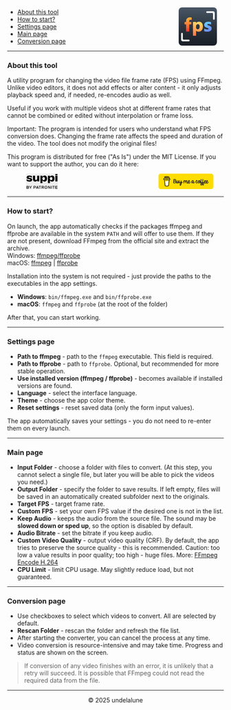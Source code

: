 <img src="logo.png" style="border-radius: 8px; float: right; margin-right:16px; margin-top:12px; height: 89px;" alt="Free FPS Logo" />

- [About this tool](#about-this-tool) 
- [How to start?](#how-to-start)
- [Settings page](#settings-page)
- [Main page](#main-page)
- [Conversion page](#processing-page)

---

<a id="about-this-tool"></a>
### About this tool

A utility program for changing the video file frame rate (FPS) using FFmpeg. Unlike video editors, it does not add effects or alter content - it only adjusts playback speed and, if needed, re-encodes audio as well.

Useful if you work with multiple videos shot at different frame rates that cannot be combined or edited without interpolation or frame loss.

Important:
The program is intended for users who understand what FPS conversion does. Changing the frame rate affects the speed and duration of the video. The tool does not modify the original files!

This program is distributed for free ("As Is") under the MIT License.
If you want to support the author, you can do it here:

<a href="https://buymeacoffee.com/undelalune" target="_blank" rel="noopener" title="Go to buymeacoffee.com">
<img src="bmc-logo.svg" style="float: right; margin-right:24px; height: 36px;" alt="bmc Logo" />
</a>

<a href="https://suppi.pl/undelalune" target="_blank" rel="noopener" title="Go to suppi.pl">
<img src="suppi-logo.svg" style="margin-left:44px; height: 36px;" alt="suppi Logo" />
</a>

<br>

---

<a id="how-to-start"></a>
### How to start?

On launch, the app automatically checks if the packages ffmpeg and ffprobe are available in the system `PATH` and will offer to use them.
If they are not present, download FFmpeg from the official site and extract the archive.<br>
Windows: <a href="https://www.gyan.dev/ffmpeg/builds/ffmpeg-release-essentials.zip" target="_blank" rel="noopener" title="Download ffmpeg/ffprobe archive">ffmpeg/ffprobe</a><br>
macOS: <a href="https://evermeet.cx/ffmpeg/ffmpeg-8.0.zip" target="_blank" rel="noopener" title="Download ffmpeg">ffmpeg</a> |
<a href="https://evermeet.cx/ffmpeg/ffprobe-8.0.zip" target="_blank" rel="noopener" title="Download ffprobe archive">ffprobe</a>

Installation into the system is not required - just provide the paths to the executables in the app settings.

- **Windows**: `bin/ffmpeg.exe` and `bin/ffprobe.exe`
- **macOS**: `ffmpeg` and `ffprobe` (at the root of the folder)

After that, you can start working.

---

<a id="settings-page"></a>
### Settings page

- **Path to ffmpeg** - path to the `ffmpeg` executable. This field is required.
- **Path to ffprobe** - path to `ffprobe`. Optional, but recommended for more stable operation.
- **Use installed version (ffmpeg / ffprobe)** - becomes available if installed versions are found.
- **Language** - select the interface language.
- **Theme** - choose the app color theme.
- **Reset settings** - reset saved data (only the form input values).

The app automatically saves your settings - you do not need to re-enter them on every launch.

---

<a id="main-page"></a>
### Main page

- **Input Folder** - choose a folder with files to convert. (At this step, you cannot select a single file, but later you will be able to pick the videos you need.)
- **Output Folder** - specify the folder to save results. If left empty, files will be saved in an automatically created subfolder next to the originals.
- **Target FPS** - target frame rate.
- **Custom FPS** - set your own FPS value if the desired one is not in the list.
- **Keep Audio** - keeps the audio from the source file. The sound may be **slowed down or sped up**, so the option is disabled by default.
- **Audio Bitrate** - set the bitrate if you keep audio.
- **Custom Video Quality** - output video quality (CRF). By default, the app tries to preserve the source quality - this is recommended.
  Caution: too low a value results in poor quality; too high - huge files. More: [FFmpeg Encode H.264](https://trac.ffmpeg.org/wiki/Encode/H.264)
- **CPU Limit** - limit CPU usage. May slightly reduce load, but not guaranteed.

---

<a id="processing-page"></a>
### Conversion page

- Use checkboxes to select which videos to convert. All are selected by default.
- **Rescan Folder** - rescan the folder and refresh the file list.
- After starting the converter, you can cancel the process at any time.
- Video conversion is resource-intensive and may take time. Progress and status are shown on the screen.

> If conversion of any video finishes with an error, it is unlikely that a retry will succeed.
> It is possible that FFmpeg could not read the required data from the file.

---

<p style="text-align:center;">© 2025 undelalune</p>
